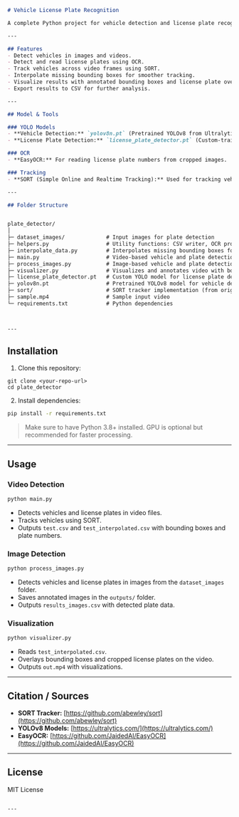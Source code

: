 ﻿
```markdown
# Vehicle License Plate Recognition

A complete Python project for vehicle detection and license plate recognition in both images and videos. The system uses YOLOv8 for vehicle and license plate detection and EasyOCR for reading license plate numbers.

---

## Features
- Detect vehicles in images and videos.
- Detect and read license plates using OCR.
- Track vehicles across video frames using SORT.
- Interpolate missing bounding boxes for smoother tracking.
- Visualize results with annotated bounding boxes and license plate overlays.
- Export results to CSV for further analysis.

---

## Model & Tools

### YOLO Models
- **Vehicle Detection:** `yolov8n.pt` (Pretrained YOLOv8 from Ultralytics)
- **License Plate Detection:** `license_plate_detector.pt` (Custom-trained model)

### OCR
- **EasyOCR:** For reading license plate numbers from cropped images.

### Tracking
- **SORT (Simple Online and Realtime Tracking):** Used for tracking vehicles across frames. The SORT implementation is based on the original [SORT repository](https://github.com/abewley/sort).

---

## Folder Structure


plate_detector/
│
├─ dataset_images/             # Input images for plate detection
├─ helpers.py                  # Utility functions: CSV writer, OCR processing, formatting
├─ interpolate_data.py         # Interpolates missing bounding boxes for consistent tracking
├─ main.py                     # Video-based vehicle and plate detection pipeline
├─ process_images.py           # Image-based vehicle and plate detection
├─ visualizer.py               # Visualizes and annotates video with bounding boxes and license plates
├─ license_plate_detector.pt   # Custom YOLO model for license plate detection
├─ yolov8n.pt                  # Pretrained YOLOv8 model for vehicle detection
├─ sort/                       # SORT tracker implementation (from original SORT repository)
├─ sample.mp4                  # Sample input video
└─ requirements.txt            # Python dependencies



---
```
## Installation
1. Clone this repository:
```
git clone <your-repo-url>
cd plate_detector
````

2. Install dependencies:

```bash
pip install -r requirements.txt
```

> Make sure to have Python 3.8+ installed. GPU is optional but recommended for faster processing.

---

## Usage

### Video Detection

```bash
python main.py
```

* Detects vehicles and license plates in video files.
* Tracks vehicles using SORT.
* Outputs `test.csv` and `test_interpolated.csv` with bounding boxes and plate numbers.

### Image Detection

```bash
python process_images.py
```

* Detects vehicles and license plates in images from the `dataset_images` folder.
* Saves annotated images in the `outputs/` folder.
* Outputs `results_images.csv` with detected plate data.

### Visualization

```bash
python visualizer.py
```

* Reads `test_interpolated.csv`.
* Overlays bounding boxes and cropped license plates on the video.
* Outputs `out.mp4` with visualizations.

---

## Citation / Sources

* **SORT Tracker:** [https://github.com/abewley/sort](https://github.com/abewley/sort)
* **YOLOv8 Models:** [https://ultralytics.com/](https://ultralytics.com/)
* **EasyOCR:** [https://github.com/JaidedAI/EasyOCR](https://github.com/JaidedAI/EasyOCR)

---

## License

MIT License

```

---



